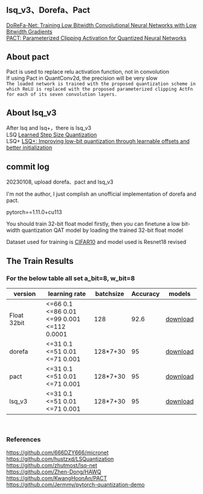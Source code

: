 ## lsq_v3、Dorefa、Pact<br>
[DoReFa-Net: Training Low Bitwidth Convolutional Neural Networks with Low Bitwidth Gradients](https://arxiv.org/abs/1606.06160) <br>
[PACT: Parameterized Clipping Activation for Quantized Neural Networks](https://arxiv.org/abs/1805.06085)<br>

## About pact
Pact is used to replace relu activation function, not in convolution<br>
If using Pact in QuantConv2d, the precision will be very slow<br>
`
The loaded network is trained with the proposed
quantization scheme in which ReLU is replaced with the proposed parameterized clipping ActFn for
each of its seven convolution layers.
` <br>

## About lsq_v3
After lsq and lsq+，there is lsq_v3<br>
LSQ [Learned Step Size Quantization](https://arxiv.org/abs/1902.08153)<br>
LSQ+ [LSQ+: Improving low-bit quantization through learnable offsets and better initialization](https://arxiv.org/abs/2004.09576)<br>


## commit log<br>
20230108, upload dorefa、pact and lsq_v3<br>

I'm not the author, I just complish an unofficial implementation of dorefa and pact.<br>

pytorch==1.11.0+cu113<br>

You should train 32-bit float model firstly, then you can finetune a low bit-width quantization QAT model by loading the trained 32-bit float model<br>

Dataset used for training is [CIFAR10](https://share.weiyun.com/o5wmm1hk) and model used is Resnet18 revised<br>

## The Train Results 
### For the below table all set a_bit=8, w_bit=8
| version | learning rate | batchsize | Accuracy | models
| ------  | ------ | ------ | ------  | ------ |
| Float 32bit| <=66 0.1<br><=86 0.01<br><=99 0.001<br><=112 0.0001 | 128 | 92.6 | [download](https://share.weiyun.com/g7P6cL23) |
| dorefa | <=31 0.1<br><=51 0.01<br><=71 0.001| 128*7+30 | 95 | [download](https://share.weiyun.com/2wEeFGaX) |
| pact | <=31 0.1<br><=51 0.01<br><=71 0.001| 128*7+30 | 95 | [download](https://share.weiyun.com/msSItAk5) |
| lsq_v3 | <=31 0.1<br><=51 0.01<br><=71 0.001 | 128*7+30 | 95 | [download](https://share.weiyun.com/QKDdK2tW) |
<br>

### References<br>
https://github.com/666DZY666/micronet<br>
https://github.com/hustzxd/LSQuantization<br>
https://github.com/zhutmost/lsq-net<br>
https://github.com/Zhen-Dong/HAWQ<br>
https://github.com/KwangHoonAn/PACT<br>
https://github.com/Jermmy/pytorch-quantization-demo<br>
